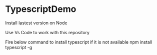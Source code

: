 # TypescriptDemo

Install lastest version on Node

Use Vs Code to work with this repository

Fire below command to install typescript if it is not available 
npm install typescript -g 
